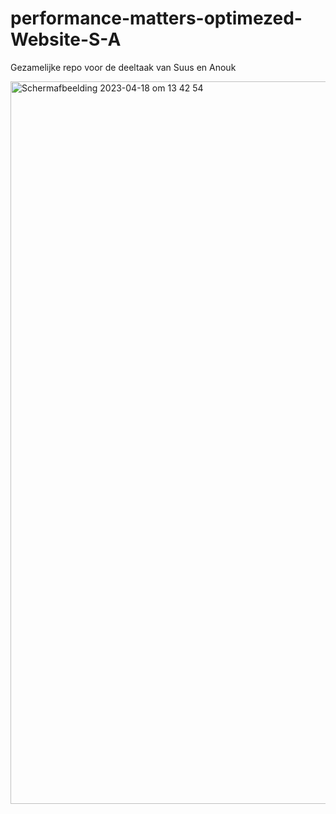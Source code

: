 # performance-matters-optimezed-Website-S-A
Gezamelijke repo voor de deeltaak van Suus en Anouk 

<img width="1156" alt="Schermafbeelding 2023-04-18 om 13 42 54" src="https://user-images.githubusercontent.com/112931845/232766663-8e1ea453-256f-41f6-8b94-b7439e353c72.png">
